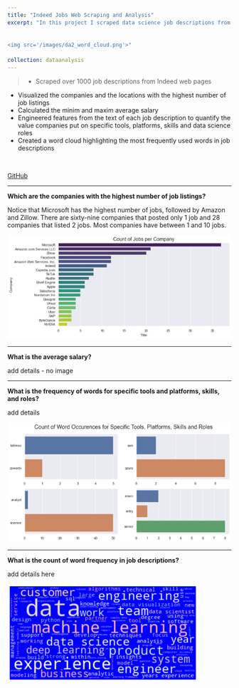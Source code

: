 ```yaml
---
title: "Indeed Jobs Web Scraping and Analysis"
excerpt: "In this project I scraped data science job descriptions from Indeed website. Asking the right questions and analyzing the scraped data allowed finding relevant insights. <br/>


<img src='/images/da2_word_cloud.png'>"

collection: dataanalysis
---
```


>- Scraped over 1000 job descriptions from Indeed web pages
- Visualized the companies and the locations with the highest number of job listings
- Calculated the minim and maxim average salary
- Engineered features from the text of each job description to quantify the value companies put on specific tools, platforms, skills and data science roles
- Created a word cloud highlighting the most frequently used words in job descriptions
<br/>

[GitHub](https://github.com)



---
**Which are the companies with the highest number of job listings?**

Notice that Microsoft has the highest number of jobs, followed by Amazon and Zillow. There are sixty-nine companies that posted only 1 job and 28 companies that listed 2 jobs. Most companies have between 1 and 10 jobs.



<img src='/images/da2_jobs_comp.png'>


---
**What is the average salary?**

add details - no image







---
**What is the frequency of words for specific tools and platforms, skills, and roles?**

add details



<img src='/images/da2_tools_roles.png'>


---
**What is the count of word frequency in job descriptions?**

add details here



<img src='/images/da2_word_cloud.png'>







